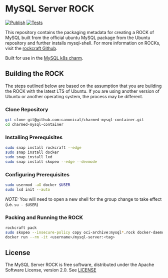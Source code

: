 # MySQL Server ROCK
[![Publish](https://github.com/canonical/charmed-mysql-rock/actions/workflows/publish.yaml/badge.svg)](https://github.com/canonical/charmed-mysql-rock/actions/workflows/publish.yaml)
[![Tests](https://github.com/canonical/charmed-mysql-rock/actions/workflows/integration.yaml/badge.svg)](https://github.com/canonical/charmed-mysql-rock/actions/workflows/integration.yaml)

This repository contains the packaging metadata for creating a ROCK of MySQL built from the official ubuntu MySQL package from the Ubuntu repository and further installs mysql-shell.  For more information on ROCKs, visit the [rockcraft Github](https://github.com/canonical/rockcraft). 

Built for use in the [MySQL k8s charm](https://github.com/canonical/mysql-k8s-operator).

## Building the ROCK
The steps outlined below are based on the assumption that you are building the ROCK with the latest LTS of Ubuntu.  If you are using another version of Ubuntu or another operating system, the process may be different.

### Clone Repository
```bash
git clone git@github.com:canonical/charmed-mysql-container.git
cd charmed-mysql-container
```
### Installing Prerequisites
```bash
sudo snap install rockcraft --edge
sudo snap install docker
sudo snap install lxd
sudo snap install skopeo --edge --devmode
```
### Configuring Prerequisites
```bash
sudo usermod -aG docker $USER 
sudo lxd init --auto
```
*_NOTE:_* You will need to open a new shell for the group change to take effect (i.e. `su - $USER`)
### Packing and Running the ROCK
```bash
rockcraft pack
sudo skopeo --insecure-policy copy oci-archive:mysql*.rock docker-daemon:<username>/mysql-server:<tag>
docker run --rm -it <username>/mysql-server:<tag>
```

## License
The MySQL Server ROCK is free software, distributed under the Apache
Software License, version 2.0. See
[LICENSE](https://github.com/canonical/charmed-mysql-container/blob/8.0-22.04/licenses)

